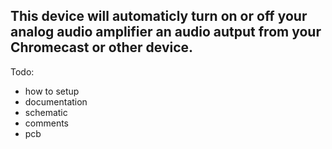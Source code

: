 ## This device will automaticly turn on or off your analog audio amplifier an audio autput from your Chromecast or other device.

Todo:
- how to setup
- documentation
- schematic
- comments
- pcb
